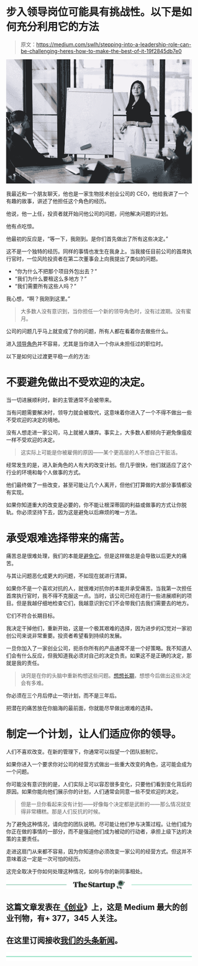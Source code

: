# 步入领导岗位可能具有挑战性。以下是如何充分利用它的方法

> 原文：<https://medium.com/swlh/stepping-into-a-leadership-role-can-be-challenging-heres-how-to-make-the-best-of-it-19f2845db7e0>

![](img/51eab8604acd394d686de3426290d79d.png)

我最近和一个朋友聊天，他也是一家生物技术创业公司的 CEO，他给我讲了一个有趣的故事，讲述了他担任这个角色的经历。

他说，他一上任，投资者就开始问他公司的问题，问他解决问题的计划。

他有点吃惊。

他最初的反应是，“等一下，我刚到。是你们首先做出了所有这些决定。”

这不是一个独特的经历。同样的事情也发生在我身上。当我接任目前公司的首席执行官时，一位风险投资者在第二次董事会上向我提出了类似的问题。

*   “你为什么不把那个项目外包出去？”
*   “我们为什么要租这么多地方？”
*   “我们需要所有这些人吗？”

我心想，“啊？我刚到这里。”

> 大多数人没有意识到，当你担任一个新的领导角色时，没有过渡期。没有蜜月。

公司的问题几乎马上就变成了你的问题，所有人都在看着你去做些什么。

进入[领导角色](https://theascent.pub/great-leaders-dont-try-to-change-themselves-they-do-this-instead-ef2fc75a79df)并不容易，尤其是当你进入一个你从未担任过的职位时。

以下是如何让过渡更平稳一点的方法:

# **不要避免做出不受欢迎的决定。**

当一切进展顺利时，新的主管通常不会被带来。

当有问题需要解决时，领导力就会被取代，这意味着你进入了一个不得不做出一些不受欢迎的决定的境地。

没有人想走进一家公司，马上就被人嫌弃。事实上，大多数人都倾向于避免像瘟疫一样不受欢迎的决定。

> 这实际上可能是你被雇佣的原因——某个更高层的人不想自己干脏活。

经常发生的是，进入新角色的人有大的改变计划。但几乎很快，他们就适应了这个行业的环境和每个人做事的方式。

他们最终做了一些改变，甚至可能让几个人离开，但他们打算做的大部分事情都没有实现。

如果你知道重大的改变是必要的，你不能让根深蒂固的利益或做事的方式让你脱轨。你必须坚持下去，因为这是避免以后麻烦的唯一方法。

# **承受艰难选择带来的痛苦。**

痛苦总是很难处理，我们的本能是[避免它](/@ptipirneni/why-developing-a-high-pain-tolerance-leads-to-greater-freedom-a42821dde81a)。但是这样做总是会导致以后更大的痛苦。

与其让问题恶化成更大的问题，不如现在就进行清算。

如果你不是一个喜欢对抗的人，就很难对抗你的本能并承受痛苦。当我第一次担任首席执行官时，我不得不克服这一点。当时，该公司已经在进行一些进展顺利的项目。但是我越仔细地检查它们，我越意识到它们不会带我们去我们需要去的地方。

它们不符合长期目标。

我决定干掉他们，重新开始，这是一个极其艰难的选择，因为进步的幻觉对一家初创公司来说非常重要。投资者希望看到持续的发展。

一旦你加入了一家创业公司，扼杀你所有的产品通常不是一个好策略。我不知道人们会有什么反应，但我知道我必须对自己的决定负责。如果这不是正确的决定，那就是我的责任。

> 诀窍是在你的头脑中重新构想这些问题。[想想长期](/swlh/what-drug-development-can-teach-companies-about-long-term-planning-45eab66cb396)，想想今后做出这些决定会有多难。

你必须在三个月后停止一项计划，而不是三年后。

把潜在的痛苦放在你脑海的最前面，你就能尽早做出艰难的选择。

# **制定一个计划，让人们适应你的领导。**

人们不喜欢改变。在新的管理下，你通常可以指望一个团队抵制它。

如果你进入一个要求你对公司的经营方式做出一些重大改变的角色，这可能会成为一个问题。

你可能没有意识到的是，人们实际上可以容忍很多变化，只要他们看到变化背后的原因。如果你能向他们展示你的计划，人们通常会同意一些不受欢迎的决定。

> 但是一旦你看起来没有计划——好像每个决定都是武断的——那么情况就变得非常糟糕。那是人们反抗的时候。

为了避免这种情况，请向您的团队说明。尽可能让他们参与决策过程。让他们成为你正在做的事情的一部分，而不是强迫他们成为被动的行动者，承担上级下达的决策的主要责任。

走进这扇门从来都不容易，因为你知道你必须改变一家公司的经营方式。但这并不意味着这一定是一次可怕的经历。

这完全取决于你如何处理这种情况，如何与你的新同事相处。

[![](img/308a8d84fb9b2fab43d66c117fcc4bb4.png)](https://medium.com/swlh)

## 这篇文章发表在[《创业](https://medium.com/swlh)》上，这是 Medium 最大的创业刊物，有+ 377，345 人关注。

## 在这里订阅接收[我们的头条新闻](http://growthsupply.com/the-startup-newsletter/)。

[![](img/b0164736ea17a63403e660de5dedf91a.png)](https://medium.com/swlh)